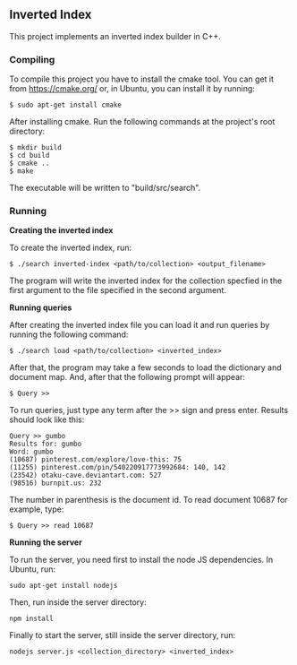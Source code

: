 ## Inverted Index

This project implements an inverted index builder in C++.


### Compiling

To compile this project you have to install the cmake tool. You can get it from https://cmake.org/ or, in Ubuntu, you can install it by running:

```
$ sudo apt-get install cmake
```

After installing cmake. Run the following commands at the project's root directory:

```
$ mkdir build
$ cd build
$ cmake ..
$ make
```

The executable will be written to "build/src/search".

### Running

**Creating the inverted index**

To create the inverted index, run:

```
$ ./search inverted-index <path/to/collection> <output_filename>
```

The program will write the inverted index for the collection specfied in the first argument to the file specified in the second argument.

**Running queries**

After creating the inverted index file you can load it and run queries by running the following command:

```
$ ./search load <path/to/collection> <inverted_index>
```

After that, the program may take a few seconds to load the dictionary and document map. And, after that the following prompt will appear:

```
$ Query >>
```

To run queries, just type any term after the >> sign and press enter. Results should look like this:

```
Query >> gumbo
Results for: gumbo 
Word: gumbo
(10687) pinterest.com/explore/love-this: 75
(11255) pinterest.com/pin/540220917773992684: 140, 142
(23542) otaku-cave.deviantart.com: 527
(98516) burnpit.us: 232

```

The number in parenthesis is the document id. To read document 10687 for example, type:

```
$ Query >> read 10687
```

**Running the server**

To run the server, you need first to install the node JS dependencies. In Ubuntu, run:

```
sudo apt-get install nodejs
```

Then, run inside the server directory:

```
npm install
```

Finally to start the server, still inside the server directory, run:

```
nodejs server.js <collection_directory> <inverted_index>
```
